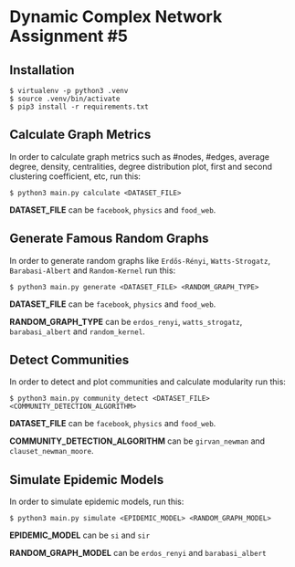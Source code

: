 # Dynamic Complex Network Assignment #5

## Installation
```
$ virtualenv -p python3 .venv
$ source .venv/bin/activate
$ pip3 install -r requirements.txt
```

## Calculate Graph Metrics

In order to calculate graph metrics such as #nodes, #edges, average degree, density, centralities, degree distribution plot, first and second clustering coefficient, etc, run this:

```
$ python3 main.py calculate <DATASET_FILE>
```

**DATASET_FILE** can be `facebook`, `physics` and `food_web`.

## Generate Famous Random Graphs

In order to generate random graphs like `Erdős-Rényi`, `Watts-Strogatz`, `Barabasi-Albert` and `Random-Kernel` run this:

```
$ python3 main.py generate <DATASET_FILE> <RANDOM_GRAPH_TYPE>
```

**DATASET_FILE** can be `facebook`, `physics` and `food_web`.

**RANDOM_GRAPH_TYPE** can be `erdos_renyi`, `watts_strogatz`, `barabasi_albert` and `random_kernel`.

## Detect Communities

In order to detect and plot communities and calculate modularity run this:

```
$ python3 main.py community_detect <DATASET_FILE> <COMMUNITY_DETECTION_ALGORITHM>
```

**DATASET_FILE** can be `facebook`, `physics` and `food_web`.

**COMMUNITY_DETECTION_ALGORITHM** can be `girvan_newman` and `clauset_newman_moore`.

## Simulate Epidemic Models

In order to simulate epidemic models, run this:

```
$ python3 main.py simulate <EPIDEMIC_MODEL> <RANDOM_GRAPH_MODEL>
```

**EPIDEMIC_MODEL** can be `si` and `sir`

**RANDOM_GRAPH_MODEL** can be `erdos_renyi` and `barabasi_albert`
